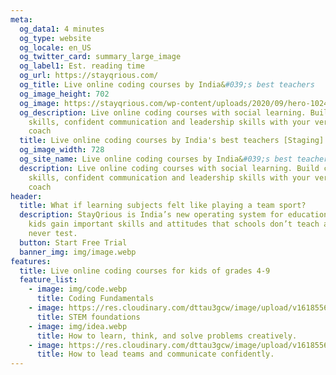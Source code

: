 ```yaml
---
meta:
  og_data1: 4 minutes
  og_type: website
  og_locale: en_US
  og_twitter_card: summary_large_image
  og_label1: Est. reading time
  og_url: https://stayqrious.com/
  og_title: Live online coding courses by India&#039;s best teachers
  og_image_height: 702
  og_image: https://stayqrious.com/wp-content/uploads/2020/09/hero-1024x540.png.webp
  og_description: Live online coding courses with social learning. Build coding
    skills, confident communication and leadership skills with your very own
    coach
  title: Live online coding courses by India's best teachers [Staging]
  og_image_width: 728
  og_site_name: Live online coding courses by India&#039;s best teachers
  description: Live online coding courses with social learning. Build coding
    skills, confident communication and leadership skills with your very own
    coach
header:
  title: What if learning subjects felt like playing a team sport?
  description: StayQrious is India’s new operating system for education that helps
    kids gain important skills and attitudes that schools don’t teach and exams
    never test.
  button: Start Free Trial
  banner_img: img/image.webp
features:
  title: Live online coding courses for kids of grades 4-9
  feature_list:
    - image: img/code.webp
      title: Coding Fundamentals
    - image: https://res.cloudinary.com/dttau3gcw/image/upload/v1618556806/image_khonme.png
      title: STEM foundations
    - image: img/idea.webp
      title: How to learn, think, and solve problems creatively.
    - image: https://res.cloudinary.com/dttau3gcw/image/upload/v1618556779/image_dgfnfc.png
      title: How to lead teams and communicate confidently.
---
```


